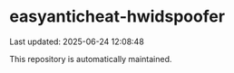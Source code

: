 # easyanticheat-hwidspoofer

Last updated: 2025-06-24 12:08:48

This repository is automatically maintained.
